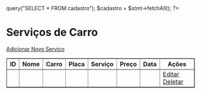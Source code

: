<?php
include 'db.php';

$stmt = $pdo->query("SELECT * FROM cadastro");
$cadastro = $stmt->fetchAll();
?>

<!DOCTYPE html>
<html lang="pt-br">
<head>
    <meta charset="UTF-8">
    <title>CRUD - Listar Serviços</title>
</head>
<body>
    <h1>Serviços de Carro</h1>
    <a href="create.php">Adicionar Novo Serviço</a>
    <table border="1">
        <tr>
            <th>ID</th>
            <th>Nome</th>
            <th>Carro</th>
            <th>Placa</th>
            <th>Serviço</th>
            <th>Preço</th>
            <th>Data</th>
            <th>Ações</th>
        </tr>
        <?php foreach ($servicos as $servico): ?>
            <tr>
                <td><?= $servico['id'] ?></td>
                <td><?= $servico['nome'] ?></td>
                <td><?= $servico['carro'] ?></td>
                <td><?= $servico['placa'] ?></td>
                <td><?= $servico['servico'] ?></td>
                <td><?= number_format($servico['preco'], 2, ',', '.') ?></td>
                <td><?= $servico['data'] ?></td>
                <td>
                    <a href="update.php?id=<?= $servico['id'] ?>">Editar</a>
                    <a href="delete.php?id=<?= $servico['id'] ?>">Deletar</a>
                </td>
            </tr>
        <?php endforeach; ?>
    </table>
</body>
</html>
